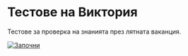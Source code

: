 # Тестове на Виктория
Тестове за проверка на знанията през лятната ваканция.

 [![Започни](https://img.shields.io/badge/Open-Tests-brightgreen?style=for-the-badge)](https://nkashev.github.io/vickiTests/%D0%A2%D0%B5%D1%81%D1%82%D0%BE%D0%B2%D0%B5.html)
